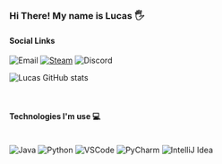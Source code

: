 
### Hi There! My name is Lucas 🖐️

#### Social Links

![Email](https://img.shields.io/badge/lucaspinheiros2@hotmail.com-0078D4?style=for-the-badge&logo=microsoft-outlook&logoColor=white)
[![Steam](https://img.shields.io/badge/Steam-000000?style=for-the-badge&logo=steam&logoColor=white)](https://steamcommunity.com/id/spLusca/)
![Discord](ttps://img.shields.io/badge/syncopation#7321-7289DA?style=for-the-badge&logo=discord&logoColor=white)

![Lucas GitHub stats](https://github-readme-stats.vercel.app/api?username=spLusca&show_icons=true&theme=tokyonight)

<br/>

#### Technologies I'm use 💻

<div style="display: inline_block"><br/>
    <img align="center" alt="Java" src= "https://img.shields.io/badge/Java-ED8B00?style=for-the-badge&logo=openjdk&logoColor=white" />
    <img align="center" alt="Python" src= "https://img.shields.io/badge/Python-3776AB?style=for-the-badge&logo=python&logoColor=white" />
    <img align="center" alt="VSCode" src= "https://img.shields.io/badge/Visual_Studio_Code-0078D4?style=for-the-badge&logo=visual%20studio%20code&logoColor=white" />
    <img align="center" alt="PyCharm" src= "https://img.shields.io/badge/PyCharm-000000.svg?&style=for-the-badge&logo=PyCharm&logoColor=white" />
    <img align="center" alt="IntelliJ Idea" src= "https://img.shields.io/badge/IntelliJ_IDEA-000000.svg?style=for-the-badge&logo=intellij-idea&logoColor=white" />
</div>
